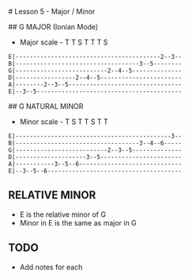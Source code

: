 
# Lesson 5 - Major / Minor

## G MAJOR (Ionian Mode)

* Major scale - T T S T T T S

```
E|-----------------------------------------2--3--
B|-----------------------------------3--5--------
G|--------------------------2--4--5--------------
D|-----------------2--4--5-----------------------
A|--------2--3--5--------------------------------
E|--3--5-----------------------------------------
```

## G NATURAL MINOR

* Minor scale - T S T T S T T

```
E|--------------------------------------------3--
B|-----------------------------------3--4--6-----
G|--------------------------2--3--5--------------
D|--------------------3--5-----------------------
A|-----------3--5--6-----------------------------
E|--3--5--6--------------------------------------
```

## RELATIVE MINOR

- E is the relative minor of G
- Minor in E is the same as major in G

## TODO

- Add notes for each
